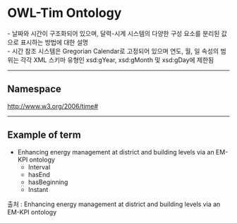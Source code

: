 # OWL-Tim Ontology

&#45; 날짜와 시간이 구조화되어 있으며, 달력-시계 시스템의 다양한 구성 요소를 분리된 값으로 표시하는 방법에 대한 설명 <br/>
&#45; 시간 참조 시스템은 Gregorian Calendar로 고정되어 있으며 연도, 월, 일 속성의 범위는 각각 XML 스키마 유형인  xsd:gYear, xsd:gMonth 및 xsd:gDay에 제한됨

---
## Namespace

http://www.w3.org/2006/time#

---

## Example of term

- Enhancing energy management at district and building levels via an EM-KPI ontology
	- Interval
	- hasEnd
	- hasBeginning
	- Instant

출처 :  Enhancing energy management at district and building levels via an EM-KPI ontology